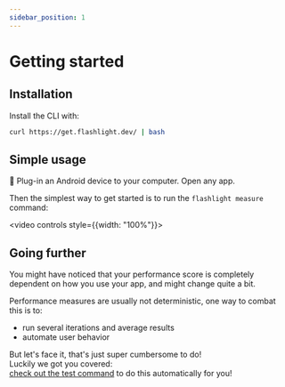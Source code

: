 ```yaml
---
sidebar_position: 1
---
```


# Getting started

## Installation

Install the CLI with:

```bash
curl https://get.flashlight.dev/ | bash
```

## Simple usage

🔌 Plug-in an Android device to your computer. Open any app.

Then the simplest way to get started is to run the `flashlight measure` command:

<video controls style={{width: "100%"}}>

  <source src="https://github.com/bamlab/flashlight/assets/4534323/4038a342-f145-4c3b-8cde-17949bf52612"/>
</video>

## Going further

You might have noticed that your performance score is completely dependent on how you use your app, and might change quite a bit.

Performance measures are usually not deterministic, one way to combat this is to:

- run several iterations and average results
- automate user behavior

But let's face it, that's just super cumbersome to do!  
Luckily we got you covered:  
[check out the test command](test) to do this automatically for you!
